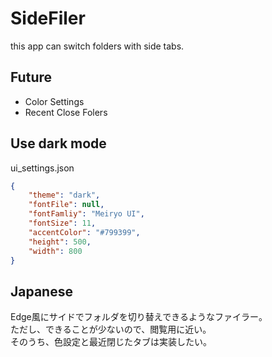# SideFiler
 
this app can switch folders with side tabs.   

## Future
- Color Settings
- Recent Close Folers

## Use dark mode

ui_settings.json

```json
{
    "theme": "dark",
    "fontFile": null,
    "fontFamliy": "Meiryo UI",
    "fontSize": 11,
    "accentColor": "#799399",
    "height": 500,
    "width": 800
}
```

## Japanese
Edge風にサイドでフォルダを切り替えできるようなファイラー。   
ただし、できることが少ないので、閲覧用に近い。   
そのうち、色設定と最近閉じたタブは実装したい。


